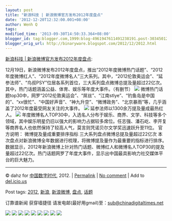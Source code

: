 ```yaml
---
layout: post
title: "新浪科技 | 新浪微博官方发布2012年度盘点"
date: '2012-12-20T12:32:00.001+08:00'
author: Wenh Q
tags:
modified_time: '2013-09-30T14:50:33.364+08:00'
blogger_id: tag:blogger.com,1999:blog-4961947611491238191.post-3034501233971089486
blogger_orig_url: http://binaryware.blogspot.com/2012/12/2012.html
---
```

[新浪科技 |
新浪微博官方发布2012年度盘点](http://feedproxy.google.com/~r/chinagfwblog/~3/ym5DnVLIZNU/):

12月19日，新浪微博发布2012年度盘点，推出“2012年度微博热门话题”、“2012年度微博红人”、“2012年度微博名人”三大系列。其中，“2012伦敦奥运会”、“延参法师”、“鸟叔PSY”位居各系列首位，三大系列盘点微博总提及量超过22亿次。其中，热门话题涵盖公益、体育、娱乐等年度大事件。（有删节）
[![](https://caonima.biz/chinese/files/2012/12/U2176P2T78D24492F3305DT20121219113018.jpg)](https://caonima.biz/chinese/2012/12/%e6%96%b0%e6%b5%aa%e7%a7%91%e6%8a%80-%e6%96%b0%e6%b5%aa%e5%be%ae%e5%8d%9a%e5%ae%98%e6%96%b9%e5%8f%91%e5%b8%832012%e5%b9%b4%e5%ba%a6%e7%9b%98%e7%82%b9/u2176p2t78d24492f3305dt20121219113018/)
微博热门话题top30中，网罗“2012伦敦奥运会”、“屌丝”、“江南stlye”、“钓鱼岛是中国的”、“xx很忙”、“中国好声音”、“神九升空”、“微博政务”、“北京暴雨”等，几乎涵盖了2012年度最受网友关注的大事件。
[![](https://caonima.biz/chinese/files/2012/12/U2176P2T78D24492F3306DT20121219113018.jpg)](https://caonima.biz/chinese/2012/12/%e6%96%b0%e6%b5%aa%e7%a7%91%e6%8a%80-%e6%96%b0%e6%b5%aa%e5%be%ae%e5%8d%9a%e5%ae%98%e6%96%b9%e5%8f%91%e5%b8%832012%e5%b9%b4%e5%ba%a6%e7%9b%98%e7%82%b9/u2176p2t78d24492f3306dt20121219113018/)
延参法师以1300余万提及量成最热红人。
[![](https://caonima.biz/chinese/files/2012/12/U2176P2T78D24492F3307DT20121219113018.jpg)](https://caonima.biz/chinese/2012/12/%e6%96%b0%e6%b5%aa%e7%a7%91%e6%8a%80-%e6%96%b0%e6%b5%aa%e5%be%ae%e5%8d%9a%e5%ae%98%e6%96%b9%e5%8f%91%e5%b8%832012%e5%b9%b4%e5%ba%a6%e7%9b%98%e7%82%b9/u2176p2t78d24492f3307dt20121219113018/)
年度微博名人TOP30中，入选名人分布于娱乐、商界、文学、科技等多个领域，其中娱乐明星仍旧以强大的影响力占据较多席位。任志强、潘石屹、李开复等商界名人也依然保持了较高人气，莫言则凭诺贝尔文学奖迅速跃升至11位。
官方说明：
微博提及量成重要排序指标 三大系列盘点微博总提及量超过22亿次
本次盘点对新浪微博全年数据进行梳理，将微博提及量作为最重要的指标进行排序。数据显示，2012年新浪微博上针对热门话题、微博红人和微博名人TOP30的提及量超过22亿次。热门话题网罗了年度大事件，显示出中国最具影响力社交媒体平台的巨大魅力。

* * * * *

© dahz for [中国数字时代](https://caonima.biz/chinese), 2012. |
[Permalink](https://caonima.biz/chinese/2012/12/%e6%96%b0%e6%b5%aa%e7%a7%91%e6%8a%80-%e6%96%b0%e6%b5%aa%e5%be%ae%e5%8d%9a%e5%ae%98%e6%96%b9%e5%8f%91%e5%b8%832012%e5%b9%b4%e5%ba%a6%e7%9b%98%e7%82%b9/)
|
[No
comment](https://caonima.biz/chinese/2012/12/%e6%96%b0%e6%b5%aa%e7%a7%91%e6%8a%80-%e6%96%b0%e6%b5%aa%e5%be%ae%e5%8d%9a%e5%ae%98%e6%96%b9%e5%8f%91%e5%b8%832012%e5%b9%b4%e5%ba%a6%e7%9b%98%e7%82%b9/#comments)
|
Add to
[del.icio.us](http://del.icio.us/post?url=https://caonima.biz/chinese/2012/12/%e6%96%b0%e6%b5%aa%e7%a7%91%e6%8a%80-%e6%96%b0%e6%b5%aa%e5%be%ae%e5%8d%9a%e5%ae%98%e6%96%b9%e5%8f%91%e5%b8%832012%e5%b9%b4%e5%ba%a6%e7%9b%98%e7%82%b9/&title=%E6%96%B0%E6%B5%AA%E7%A7%91%E6%8A%80%20%7C%20%E6%96%B0%E6%B5%AA%E5%BE%AE%E5%8D%9A%E5%AE%98%E6%96%B9%E5%8F%91%E5%B8%832012%E5%B9%B4%E5%BA%A6%E7%9B%98%E7%82%B9)


Post tags: [2012](https://caonima.biz/chinese/tag/2012/?category=10466),
[新浪](https://caonima.biz/chinese/tag/%e6%96%b0%e6%b5%aa/?category=10466),
[新浪微博](https://caonima.biz/chinese/tag/%e6%96%b0%e6%b5%aa%e5%be%ae%e5%8d%9a/?category=10466),
[盘点](https://caonima.biz/chinese/tag/%e7%9b%98%e7%82%b9/?category=10466),
[话题](https://caonima.biz/chinese/tag/%e8%af%9d%e9%a2%98/?category=10466)

订靠谱新闻 获穿墙捷径
请发电邮(最好用gmail)至：sub@chinadigitaltimes.net


[![](http://feeds.feedburner.com/~ff/chinagfwblog?d=yIl2AUoC8zA)](http://feeds.feedburner.com/~ff/chinagfwblog?a=ym5DnVLIZNU:2YP5AZzQsBo:yIl2AUoC8zA)
[![](http://feeds.feedburner.com/~ff/chinagfwblog?i=ym5DnVLIZNU:2YP5AZzQsBo:-BTjWOF_DHI)](http://feeds.feedburner.com/~ff/chinagfwblog?a=ym5DnVLIZNU:2YP5AZzQsBo:-BTjWOF_DHI)
[![](http://feeds.feedburner.com/~ff/chinagfwblog?i=ym5DnVLIZNU:2YP5AZzQsBo:F7zBnMyn0Lo)](http://feeds.feedburner.com/~ff/chinagfwblog?a=ym5DnVLIZNU:2YP5AZzQsBo:F7zBnMyn0Lo)
[![](http://feeds.feedburner.com/~ff/chinagfwblog?i=ym5DnVLIZNU:2YP5AZzQsBo:V_sGLiPBpWU)](http://feeds.feedburner.com/~ff/chinagfwblog?a=ym5DnVLIZNU:2YP5AZzQsBo:V_sGLiPBpWU)
[![](http://feeds.feedburner.com/~ff/chinagfwblog?d=qj6IDK7rITs)](http://feeds.feedburner.com/~ff/chinagfwblog?a=ym5DnVLIZNU:2YP5AZzQsBo:qj6IDK7rITs)
[![](http://feeds.feedburner.com/~ff/chinagfwblog?d=l6gmwiTKsz0)](http://feeds.feedburner.com/~ff/chinagfwblog?a=ym5DnVLIZNU:2YP5AZzQsBo:l6gmwiTKsz0)
[![](http://feeds.feedburner.com/~ff/chinagfwblog?i=ym5DnVLIZNU:2YP5AZzQsBo:gIN9vFwOqvQ)](http://feeds.feedburner.com/~ff/chinagfwblog?a=ym5DnVLIZNU:2YP5AZzQsBo:gIN9vFwOqvQ)
[![](http://feeds.feedburner.com/~ff/chinagfwblog?d=TzevzKxY174)](http://feeds.feedburner.com/~ff/chinagfwblog?a=ym5DnVLIZNU:2YP5AZzQsBo:TzevzKxY174)
![](http://feeds.feedburner.com/~r/chinagfwblog/~4/ym5DnVLIZNU)
